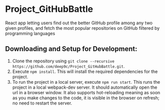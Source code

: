 # Project_GitHubBattle
React app letting users find out the better GitHub profile among any two given profiles, and fetch the most popular repositories on GitHub filtered by programming languages

## Downloading and Setup for Development:
1. Clone the repository using `git clone --recursive https://github.com/deep9c/Project_GitHubBattle.git`.
2. Execute `npm install`. This will install the required dependencies for the project.
3. To run the project in a local server, execute `npm run start`. This runs the project in a local webpack-dev server. It should automatically open the url in a browser window. It also supports hot-reloading meaning as soon as you make changes to the code, it is visible in the browser on refresh; no need to restart the server.
